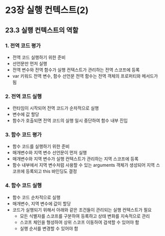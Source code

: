 # 23장 실행 컨텍스트(2)

## 23.3 실행 컨텍스트의 역할

### 1. 전역 코드 평가

* 전역 코드 실행하기 위한 준비
* 선언문만 먼저 실행
* 전역 변수와 전역 함수가 실행 컨텍스트가 관리하는 전역 스코프에 등록
* var 키워드 전역 변수, 함수 선언문 전역 함수는 전역 객체의 프로퍼티와 메서드가 됨



### 2. 전역 코드 실행

* 런타임이 시작되어 전역 코드가 순차적으로 실행
* 변수에 값 할당
* 함수가 호출되면 전역 코드의 실행 일시 중단하여 함수 내부 진입



### 3. 함수 코드 평가

* 함수 코드를 실행하기 위한 준비
* 매개변수와 지역 변수 선언문이 먼저 실행
* 매개변수와 지역 변수가 실행 컨텍스트가 관리하는 지역 스코프에 등록
* 함수 내부에서 지역 변수처럼 사용할 수 있는 arguments 객체가 생성되어 지역 스코프에 등록되고 this 바인딩도 결정



### 4. 함수 코드 실행

* 함수 코드 순차적으로 실행
* 매개변수, 지역 변수에 값이 할당
* 코드가 실행되기 위해서 아래와 같은 조건들이 관리되는 실행 컨텍스트가 필요
  * 모든 식별자를 스코프를 구분하여 등록하고 상태 변화를 지속적으로 관리
  * 스코프 체인을 형성하여 상위 스코프 이동하여 검색할 수 있어야 함
  * 실행 순서를 변경할 수 있어야 함